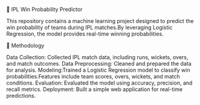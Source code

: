 🏏 IPL Win Probability Predictor

This repository contains a machine learning project designed to predict the win probability of teams during IPL matches.By leveraging Logistic Regression, the model provides real-time winning probabilities.

🧠 Methodology

Data Collection: Collected IPL match data, including runs, wickets, overs, and match outcomes.
Data Preprocessing: Cleaned and prepared the data for analysis.
Modeling:Trained a Logistic Regression model to classify win probabilities.Features include team scores, overs, wickets, and match conditions.
Evaluation: Evaluated the model using accuracy, precision, and recall metrics.
Deployment: Built a simple web application for real-time predictions.
